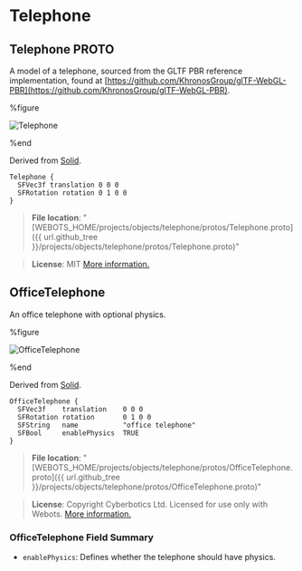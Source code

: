 # Telephone

## Telephone PROTO

A model of a telephone, sourced from the GLTF PBR reference implementation, found at [https://github.com/KhronosGroup/glTF-WebGL-PBR](https://github.com/KhronosGroup/glTF-WebGL-PBR).

%figure

![Telephone](images/objects/telephone/Telephone/model.png)

%end

Derived from [Solid](../reference/solid.md).

```
Telephone {
  SFVec3f translation 0 0 0
  SFRotation rotation 0 1 0 0
}
```

> **File location**: "[WEBOTS\_HOME/projects/objects/telephone/protos/Telephone.proto]({{ url.github_tree }}/projects/objects/telephone/protos/Telephone.proto)"

> **License**: MIT
[More information.](https://opensource.org/licenses/MIT)

## OfficeTelephone

An office telephone with optional physics.

%figure

![OfficeTelephone](images/objects/telephone/OfficeTelephone/model.png)

%end

Derived from [Solid](../reference/solid.md).

```
OfficeTelephone {
  SFVec3f    translation    0 0 0
  SFRotation rotation       0 1 0 0
  SFString   name           "office telephone"
  SFBool     enablePhysics  TRUE
}
```

> **File location**: "[WEBOTS\_HOME/projects/objects/telephone/protos/OfficeTelephone.proto]({{ url.github_tree }}/projects/objects/telephone/protos/OfficeTelephone.proto)"

> **License**: Copyright Cyberbotics Ltd. Licensed for use only with Webots.
[More information.](https://cyberbotics.com/webots_assets_license)

### OfficeTelephone Field Summary

- `enablePhysics`: Defines whether the telephone should have physics.


